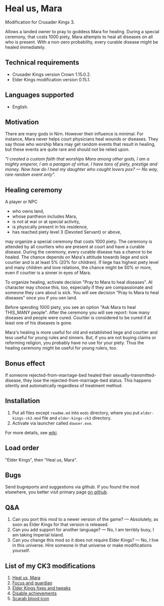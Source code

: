 # Heal us, Mara

Modification for Crusader Kings 3.

Allows a landed owner to pray to goddess Mara for healing. During a special ceremony, that costs 1000 piety, Mara attempts to heal all diseases on all who is present. With a non-zero probability, every curable disease might be healed immediately.

## Technical requirements

* Crusader Kings version Crown 1.15.0.2.
* Elder Kings modification version 0.15.1.

## Languages supported

* English.

## Motivation

There are many gods in Nirn. However their influence is minimal. For instance, Mara never helps court physicians heal wounds or diseases. They say those who worship Mara may get random events that result in healing, but these events are quite rare and should not be relied upon.

*"I created a custom faith that worships Mara among other gods, I am a mighty emperor, I am a paragon of virtue, I have tons of piety, prestige and money. Now how do I heal my daughter who caught lovers pox? — No way, rare random event only".*

## Healing ceremony

A player or NPC

* who owns land,
* whose pantheon includes Mara,
* is not at war or at special activity,
* is physically present in his residence,
* has reached piety level 3 (Devoted Servant) or above,

may organize a special ceremony that costs 1000 piety. The ceremony is attended by all courtiers who are present at court and have a curable disease. During the ceremony, every curable disease has a chance to be healed. The chance depends on Mara's attitude towards liege and sick courtier and is at least 5% (20% for children). If liege has highest piety level and many children and love relations, the chance might be 50% or more, even if courtier is a sinner in eyes of Mara.

To organize healing, activate decision "Pray to Mara to heal diseases". AI character may choose this, too, especially if they are compassionate and someone they care about is sick. You will see decision "Pray to Mara to heal diseases" once you if you oen land.

Before spending 1000 piety, you see an option "Ask Mara to heal THIS_MANY people". After the ceremony you will see report: how many diseases and people were cured. Courtier is considered to be cured if at least one of his diseases is gone.

Mara's healing is more useful for old and established liege and courtier and less useful for young rules and sinners. But, if you are not buying claims or reforming religion, you probably have no use for your piety. Thus the healing ceremony might be useful for young rulers, too.

## Bonus effect

If someone rejected-from-marriage-bed healed their sexually-transmitted-disease, they lose the rejected-from-marriage-bed status. This happens silently and automatically regardless of treatment method.

## Installation

1. Put all files except `readme.md` into `mods` directory, where you put `elder-kings-ck3.mod` file and `elder-kings-ck3` directory.
2. Activate via launcher called `dowser.exe`.

For more details, see [wiki](https://ck3.paradoxwikis.com/Modding#Installing_mods_manually).

## Load order

"Elder Kings", then "Heal us, Mara".

## Bugs

Send bugreports and suggestions via github. If you found the mod elsewhere, you better visit primary page [on github](https://github.com/krisk0/heal_us_mara/).

## Q&A

1. Can you port this mod to a newer version of the game? — Absolutely, as soon as Elder Kings for that version is released.
2. Can you add support for another language? — No, I am terribly busy, I am taking Imperial Island.
3. Can you change this mod so it does not require Elder Kings? — No, I live in this universe. Hire someone in that universe or make modifications yourself.

## List of my CK3 modifications

1. [Heal us, Mara](https://github.com/krisk0/heal_us_mara)
2. [Focus and guardian](https://github.com/krisk0/focus_and_guardian)
3. [Elder Kings fixes and tweaks](https://github.com/krisk0/ek_fixes_and_tweaks)
4. [Disable achievements](https://github.com/krisk0/disable_achievements)
5. [Scarab blood icon](https://github.com/krisk0/scarab_icon)
